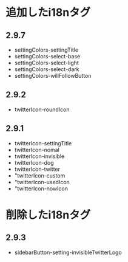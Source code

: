 # 追加したi18nタグ
## 2.9.7
- settingColors-settingTitle
- settingColors-select-base
- settingColors-select-light
- settingColors-select-dark
- settingColors-willFollowButton
## 2.9.2
- twitterIcon-roundIcon
## 2.9.1
- twitterIcon-settingTitle
- twitterIcon-nomal
- twitterIcon-invisible
- twitterIcon-dog
- twitterIcon-twitter
- "twitterIcon-custom
- "twitterIcon-usedIcon
- "twitterIcon-nowIcon

# 削除したi18nタグ
## 2.9.3
- sidebarButton-setting-invisibleTwitterLogo